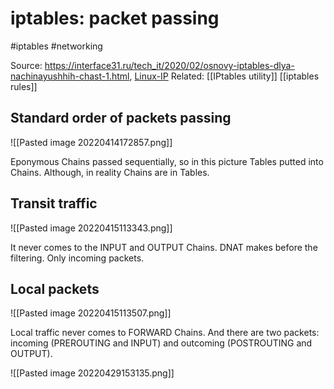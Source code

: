# iptables: packet passing

#iptables #networking 	

Source: https://interface31.ru/tech_it/2020/02/osnovy-iptables-dlya-nachinayushhih-chast-1.html, [Linux-IP](http://linux-ip.net/pages/diagrams.html)
Related: [[IPtables utility]] [[iptables rules]]

## Standard order of packets passing 
![[Pasted image 20220414172857.png]]

Eponymous Chains passed sequentially, so in this picture Tables putted into Chains. Although, in reality Chains are in Tables.

## Transit traffic
![[Pasted image 20220415113343.png]]

It never comes to the INPUT and OUTPUT Chains. DNAT makes before the filtering. Only incoming packets.

## Local packets
![[Pasted image 20220415113507.png]]

Local traffic never comes to FORWARD Chains. And there are two packets:  incoming (PREROUTING and INPUT) and outcoming (POSTROUTING and OUTPUT). 


![[Pasted image 20220429153135.png]]

